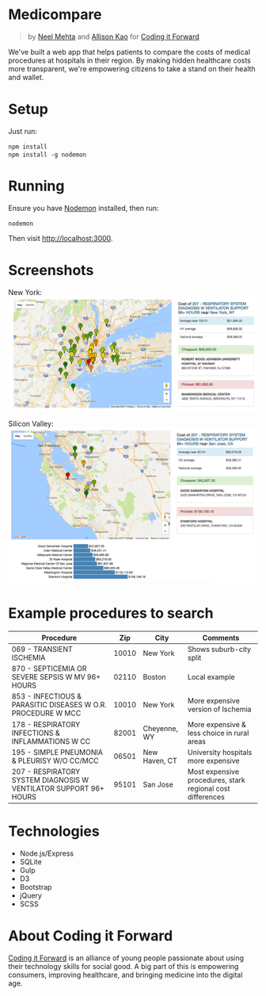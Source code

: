 # Medicompare

> by [Neel Mehta](https://github.com/hathix) and [Allison Kao](https://github.com/ahkallison) for [Coding it Forward](http://codingitforward.com)

We've built a web app that helps patients to compare the costs of medical procedures at hospitals in their region. By making hidden healthcare costs more transparent, we're empowering citizens to take a stand on their health and wallet.

# Setup

Just run:

```
npm install
npm install -g nodemon
```

# Running

Ensure you have [Nodemon](https://github.com/remy/nodemon) installed, then run:

```
nodemon
```

Then visit <http://localhost:3000>.

# Screenshots

New York:
![Example search in New York](public/img/example-medical-search-new-york.png)

Silicon Valley:
![Example search in San Jose](public/img/example-medical-search-san-jose.png)

# Example procedures to search

Procedure                                                         | Zip   | City          | Comments
----------------------------------------------------------------- | ----- | ------------- | ----------------------------------------------------------
069 - TRANSIENT ISCHEMIA                                          | 10010 | New York      | Shows suburb-city split
870 - SEPTICEMIA OR SEVERE SEPSIS W MV 96+ HOURS                  | 02110 | Boston        | Local example
853 - INFECTIOUS & PARASITIC DISEASES W O.R. PROCEDURE W MCC      | 10010 | New York      | More expensive version of Ischemia
178 - RESPIRATORY INFECTIONS & INFLAMMATIONS W CC                 | 82001 | Cheyenne, WY  | More expensive & less choice in rural areas
195 - SIMPLE PNEUMONIA & PLEURISY W/O CC/MCC                      | 06501 | New Haven, CT | University hospitals more expensive
207 - RESPIRATORY SYSTEM DIAGNOSIS W VENTILATOR SUPPORT 96+ HOURS | 95101 | San Jose      | Most expensive procedures, stark regional cost differences


# Technologies

* Node.js/Express
* SQLite
* Gulp
* D3
* Bootstrap
* jQuery
* SCSS



# About Coding it Forward

[Coding it Forward](http://codingitforward.com) is an alliance of young people passionate about using their technology skills for social good. A big part of this is empowering consumers, improving healthcare, and bringing medicine into the digital age.
